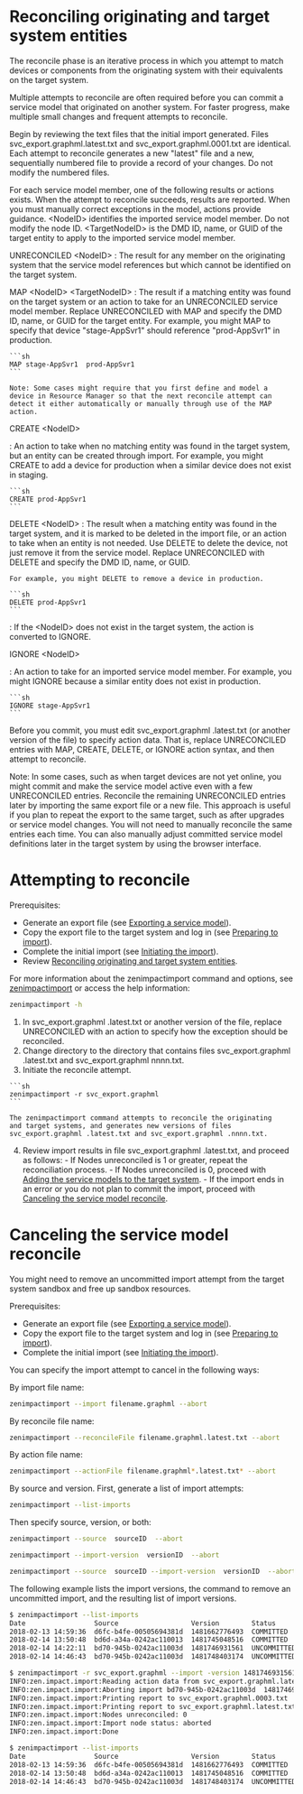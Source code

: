 # Reconciling originating and target system entities

The reconcile phase is an iterative process in which you attempt to
match devices or components from the originating system with their
equivalents on the target system.

Multiple attempts to reconcile are often required before you can commit
a service model that originated on another system. For faster progress,
make multiple small changes and frequent attempts to reconcile.

Begin by reviewing the text files that the initial import generated.
Files svc_export.graphml.latest.txt and svc_export.graphml.0001.txt are
identical. Each attempt to reconcile generates a new "latest" file and a
new, sequentially numbered file to provide a record of your changes. Do
not modify the numbered files.

For each service model member, one of the following results or actions
exists. When the attempt to reconcile succeeds, results are reported.
When you must manually correct exceptions in the model, actions provide
guidance. &lt;NodeID&gt; identifies the imported service model member.
Do not modify the node ID. &lt;TargetNodeID&gt; is the DMD ID, name, or
GUID of the target entity to apply to the imported service model member.

UNRECONCILED &lt;NodeID&gt;
:   The result for any member on the originating system that the service
    model references but which cannot be identified on the target
    system.

MAP &lt;NodeID&gt; &lt;TargetNodeID&gt;
:   The result if a matching entity was found on the target system or an
    action to take for an UNRECONCILED service model member. Replace
    UNRECONCILED with MAP and specify the DMD ID, name, or GUID for the
    target entity. For example, you might MAP to specify that device
    "stage-AppSvr1" should reference "prod-AppSvr1" in production.

    ```sh
    MAP stage-AppSvr1  prod-AppSvr1
    ```

    Note: Some cases might require that you first define and model a
    device in Resource Manager so that the next reconcile attempt can
    detect it either automatically or manually through use of the MAP
    action.

CREATE &lt;NodeID&gt;

:   An action to take when no matching entity was found in the target
    system, but an entity can be created through import. For example,
    you might CREATE to add a device for production when a similar
    device does not exist in staging.

    ```sh
    CREATE prod-AppSvr1
    ```

DELETE &lt;NodeID&gt;
:   The result when a matching entity was found in the target system,
    and it is marked to be deleted in the import file, or an action to
    take when an entity is not needed. Use DELETE to delete the device,
    not just remove it from the service model. Replace UNRECONCILED with
    DELETE and specify the DMD ID, name, or GUID.

    For example, you might DELETE to remove a device in production.

    ```sh
    DELETE prod-AppSvr1
    ```

:   If the &lt;NodeID&gt; does not exist in the target system, the
    action is converted to IGNORE.

IGNORE &lt;NodeID&gt;

:   An action to take for an imported service model member. For example,
    you might IGNORE because a similar entity does not exist in
    production.

    ```sh
    IGNORE stage-AppSvr1
    ```

Before you commit, you must edit svc_export.graphml .latest.txt (or
another version of the file) to specify action data. That is, replace
UNRECONCILED entries with MAP, CREATE, DELETE, or IGNORE action syntax,
and then attempt to reconcile.

Note: In some cases, such as when target devices are not yet online, you
might commit and make the service model active even with a few
UNRECONCILED entries. Reconcile the remaining UNRECONCILED entries later
by importing the same export file or a new file. This approach is useful
if you plan to repeat the export to the same target, such as after
upgrades or service model changes. You will not need to manually
reconcile the same entries each time. You can also manually adjust
committed service model definitions later in the target system by using
the browser interface.

# Attempting to reconcile

Prerequisites:

-   Generate an export file (see [Exporting a service model](/imp/install/exporting.html)).
-   Copy the export file to the target system and log in (see [Preparing to import](/imp/install/importing2.html)).
-   Complete the initial import (see [Initiating the import](/imp/install/importing3.html)).
-   Review [Reconciling originating and target system entities](/imp/install/reconciling.html).

For more information about the zenimpactimport command and options, see
[zenimpactimport](/imp/install/zenimpactimport.html) or access the help
information:

```sh
zenimpactimport -h
```

1.   In svc_export.graphml .latest.txt or another version of the file,
    replace UNRECONCILED with an action to specify how the exception
    should be reconciled.
2.   Change directory to the directory that contains files
    svc_export.graphml .latest.txt and svc_export.graphml nnnn.txt.
3.   Initiate the reconcile attempt.

    ```sh
    zenimpactimport -r svc_export.graphml
    ```

    The zenimpactimport command attempts to reconcile the originating
    and target systems, and generates new versions of files
    svc_export.graphml .latest.txt and svc_export.graphml .nnnn.txt.

4.   Review import results in file svc_export.graphml .latest.txt, and
    proceed as follows:
    -   If Nodes unreconciled is 1 or greater, repeat the reconciliation
        process.
    -   If Nodes unreconciled is 0, proceed with [Adding the service models to the target system](/imp/install/committing.html).
    -   If the import ends in an error or you do not plan to commit the
        import, proceed with [Canceling the service model reconcile](/imp/install/reconciling3.html).

# Canceling the service model reconcile

You might need to remove an uncommitted import attempt from the target
system sandbox and free up sandbox resources.

Prerequisites:

-   Generate an export file (see [Exporting a service model](/imp/install/exporting.html)).
-   Copy the export file to the target system and log in (see [Preparing to import](/imp/install/importing2.html)).
-   Complete the initial import (see [Initiating the import](/imp/install/importing3.html)).

You can specify the import attempt to cancel in the following ways:

By import file name:

```sh
zenimpactimport --import filename.graphml --abort
```

By reconcile file name:

```sh
zenimpactimport --reconcileFile filename.graphml.latest.txt --abort
```

By action file name:

```sh
zenimpactimport --actionFile filename.graphml*.latest.txt* --abort
```

By source and version. First, generate a list of import attempts:

```sh
zenimpactimport --list-imports
```

Then specify source, version, or both:

```sh
zenimpactimport --source  sourceID  --abort
```

```sh
zenimpactimport --import-version  versionID  --abort
```

```sh
zenimpactimport --source  sourceID --import-version  versionID  --abort
```

The following example lists the import versions, the command to remove
an uncommitted import, and the resulting list of import versions.

```sh
$ zenimpactimport --list-imports
Date                 Source                  Version        Status      
2018-02-13 14:59:36  d6fc-b4fe-00505694381d  1481662776493  COMMITTED   
2018-02-14 13:50:48  bd6d-a34a-0242ac110013  1481745048516  COMMITTED   
2018-02-14 14:22:11  bd70-945b-0242ac11003d  1481746931561  UNCOMMITTED
2018-02-14 14:46:43  bd70-945b-0242ac11003d  1481748403174  UNCOMMITTED

$ zenimpactimport -r svc_export.graphml --import -version 1481746931561 --abort
INFO:zen.impact.import:Reading action data from svc_export.graphml.latest.txt
INFO:zen.impact.import:Aborting import bd70-945b-0242ac11003d  1481746931561 ...
INFO:zen.impact.import:Printing report to svc_export.graphml.0003.txt
INFO:zen.impact.import:Printing report to svc_export.graphml.latest.txt
INFO:zen.impact.import:Nodes unreconciled: 0
INFO:zen.impact.import:Import node status: aborted
INFO:zen.impact.import:Done

$ zenimpactimport --list-imports
Date                 Source                  Version        Status      
2018-02-13 14:59:36  d6fc-b4fe-00505694381d  1481662776493  COMMITTED   
2018-02-14 13:50:48  bd6d-a34a-0242ac110013  1481745048516  COMMITTED   
2018-02-14 14:46:43  bd70-945b-0242ac11003d  1481748403174  UNCOMMITTED
```
